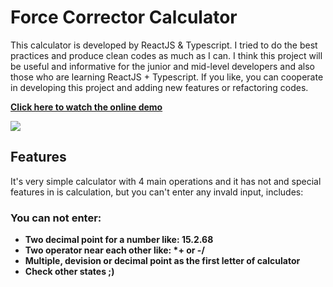 # Force Corrector Calculator

This calculator is developed by ReactJS & Typescript. I tried to do the best practices and produce clean codes as much as I can. I think this project will be useful and informative for the junior and mid-level developers and also those who are learning ReactJS + Typescript. If you like, you can cooperate in developing this project and adding new features or refactoring codes.


<strong>[Click here to watch the online demo](https://calculator.jafari.dev)</strong>

<p>
  <img src="https://user-images.githubusercontent.com/37804060/133967822-df053174-d1c2-46d2-92f7-38d96074694e.png"/>
</p>

## Features
It's very simple calculator with 4 main operations and it has not and special features in is calculation, but you can't enter any invald input, includes:

### You can not enter:
- <strong>Two decimal point for a number like: 15.2.68</strong>
- <strong>Two operator near each other like: *+ or -/</strong>
- <strong>Multiple, devision or decimal point as the first letter of calculator</strong>
- <strong>Check other states ;)</strong>
